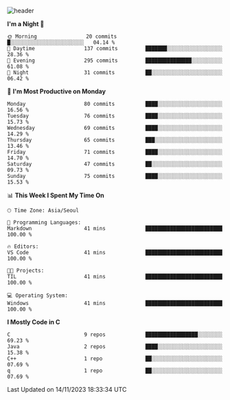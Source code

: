 
![header](https://capsule-render.vercel.app/api?type=slice&color=323C73&height=100&section=header&text=Embedded%20Software&fontSize=80&animation=twinkling&fontColor=D5C2EE)
<!--![header](https://capsule-render.vercel.app/api?type=slice&color=323C73&height=100&section=header&text=Hi!%20I'm%20Min-hee&fontSize=90&animation=twinkling&fontColor=D5C2EE) -->

<!--START_SECTION:waka-->
**I'm a Night 🦉** 

```text
🌞 Morning                20 commits          █░░░░░░░░░░░░░░░░░░░░░░░░   04.14 % 
🌆 Daytime                137 commits         ███████░░░░░░░░░░░░░░░░░░   28.36 % 
🌃 Evening                295 commits         ███████████████░░░░░░░░░░   61.08 % 
🌙 Night                  31 commits          ██░░░░░░░░░░░░░░░░░░░░░░░   06.42 % 
```
📅 **I'm Most Productive on Monday** 

```text
Monday                   80 commits          ████░░░░░░░░░░░░░░░░░░░░░   16.56 % 
Tuesday                  76 commits          ████░░░░░░░░░░░░░░░░░░░░░   15.73 % 
Wednesday                69 commits          ████░░░░░░░░░░░░░░░░░░░░░   14.29 % 
Thursday                 65 commits          ███░░░░░░░░░░░░░░░░░░░░░░   13.46 % 
Friday                   71 commits          ████░░░░░░░░░░░░░░░░░░░░░   14.70 % 
Saturday                 47 commits          ██░░░░░░░░░░░░░░░░░░░░░░░   09.73 % 
Sunday                   75 commits          ████░░░░░░░░░░░░░░░░░░░░░   15.53 % 
```


📊 **This Week I Spent My Time On** 

```text
🕑︎ Time Zone: Asia/Seoul

💬 Programming Languages: 
Markdown                 41 mins             █████████████████████████   100.00 % 

🔥 Editors: 
VS Code                  41 mins             █████████████████████████   100.00 % 

🐱‍💻 Projects: 
TIL                      41 mins             █████████████████████████   100.00 % 

💻 Operating System: 
Windows                  41 mins             █████████████████████████   100.00 % 
```

**I Mostly Code in C** 

```text
C                        9 repos             █████████████████░░░░░░░░   69.23 % 
Java                     2 repos             ████░░░░░░░░░░░░░░░░░░░░░   15.38 % 
C++                      1 repo              ██░░░░░░░░░░░░░░░░░░░░░░░   07.69 % 
q                        1 repo              ██░░░░░░░░░░░░░░░░░░░░░░░   07.69 % 
```




 Last Updated on 14/11/2023 18:33:34 UTC
<!--END_SECTION:waka-->











<!-- 깃허브 프로필 스탯 오류 https://80000coding.oopy.io/c4235590-9033-49b3-943c-f8b6c1bfbc36 --!>

 <!--
**Minhee713/Minhee713** is a ✨ _special_ ✨ repository because its `README.md` (this file) appears on your GitHub profile.

Here are some ideas to get you started:

- 🔭 I’m currently working on ...
- 🌱 I’m currently learning ...
- 👯 I’m looking to collaborate on ...
- 🤔 I’m looking for help with ...
- 💬 Ask me about ...
- 📫 How to reach me: ...
- 😄 Pronouns: ...
- ⚡ Fun fact: ...
-->
